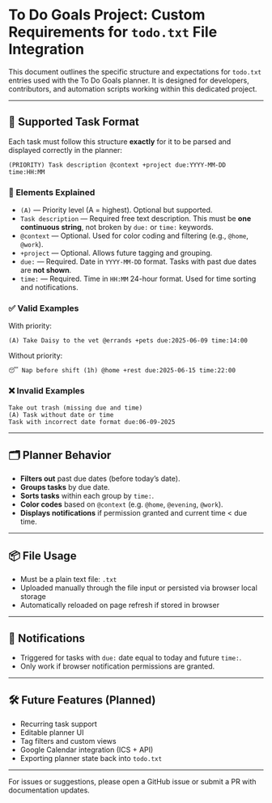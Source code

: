# To Do Goals Project: Custom Requirements for `todo.txt` File Integration

This document outlines the specific structure and expectations for `todo.txt` entries used with the To Do Goals planner. It is designed for developers, contributors, and automation scripts working within this dedicated project.

---

## 🧾 Supported Task Format
Each task must follow this structure **exactly** for it to be parsed and displayed correctly in the planner:

```
(PRIORITY) Task description @context +project due:YYYY-MM-DD time:HH:MM
```

### 🔹 Elements Explained
- `(A)` — Priority level (A = highest). Optional but supported.
- `Task description` — Required free text description. This must be **one continuous string**, not broken by `due:` or `time:` keywords.
- `@context` — Optional. Used for color coding and filtering (e.g., `@home`, `@work`).
- `+project` — Optional. Allows future tagging and grouping.
- `due:` — Required. Date in `YYYY-MM-DD` format. Tasks with past due dates are **not shown**.
- `time:` — Required. Time in `HH:MM` 24-hour format. Used for time sorting and notifications.

### ✅ Valid Examples
With priority:
```
(A) Take Daisy to the vet @errands +pets due:2025-06-09 time:14:00
```

Without priority:
```
😴 Nap before shift (1h) @home +rest due:2025-06-15 time:22:00
```

### ❌ Invalid Examples
```
Take out trash (missing due and time)
(A) Task without date or time
Task with incorrect date format due:06-09-2025
```

---

## 🗂️ Planner Behavior
- **Filters out** past due dates (before today’s date).
- **Groups tasks** by due date.
- **Sorts tasks** within each group by `time:`.
- **Color codes** based on `@context` (e.g. `@home`, `@evening`, `@work`).
- **Displays notifications** if permission granted and current time < due time.

---

## 📦 File Usage
- Must be a plain text file: `.txt`
- Uploaded manually through the file input or persisted via browser local storage
- Automatically reloaded on page refresh if stored in browser

---

## 🔔 Notifications
- Triggered for tasks with `due:` date equal to today and future `time:`.
- Only work if browser notification permissions are granted.

---

## 🛠 Future Features (Planned)
- Recurring task support
- Editable planner UI
- Tag filters and custom views
- Google Calendar integration (ICS + API)
- Exporting planner state back into `todo.txt`

---

For issues or suggestions, please open a GitHub issue or submit a PR with documentation updates.
